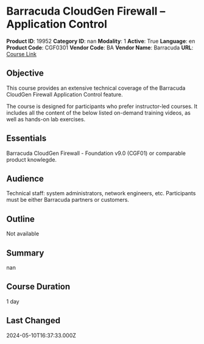 # Barracuda CloudGen Firewall – Application Control

**Product ID**: 19952
**Category ID**: nan
**Modality**: 1
**Active**: True
**Language**: en
**Product Code**: CGF0301
**Vendor Code**: BA
**Vendor Name**: Barracuda
**URL**: [Course Link](https://www.fastlaneus.com/course/barracuda-cgf0301)

## Objective
This course provides an extensive technical coverage of the Barracuda CloudGen Firewall Application Control feature.

The course is designed for participants who prefer instructor-led courses. It includes all the content of the below listed on-demand training videos, as well as hands-on lab exercises.

## Essentials
Barracuda CloudGen Firewall - Foundation v9.0 (CGF01) or comparable product knowlegde.

## Audience
Technical staff: system administrators, network engineers, etc. Participants must be either Barracuda partners or customers.

## Outline
Not available

## Summary
nan

## Course Duration
1 day

## Last Changed
2024-05-10T16:37:33.000Z

